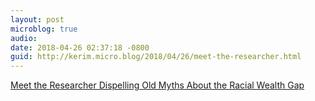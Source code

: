 ```yaml
---
layout: post
microblog: true
audio: 
date: 2018-04-26 02:37:18 -0800
guid: http://kerim.micro.blog/2018/04/26/meet-the-researcher.html
---
```

[Meet the Researcher Dispelling Old Myths About the Racial Wealth Gap](http://psmag.com/economics/meet-the-researcher-dispelling-old-myths-about-the-racial-wealth-gap)
